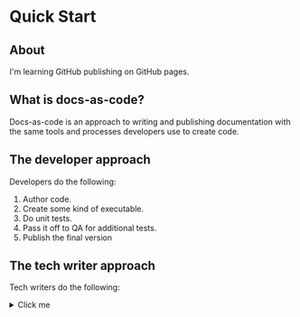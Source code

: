 # Quick Start

## About
I'm learning GitHub publishing on GitHub pages.

## What is docs-as-code?
Docs-as-code is an approach to writing and publishing documentation with the same tools and processes developers use to create code. 

## The developer approach

Developers do the following:
1. Author code.
2. Create some kind of executable.
3. Do unit tests.
4. Pass it off to QA for additional tests.
5. Publish the final version

## The tech writer approach

Tech writers do the following:

<details>
  <summary>Click me</summary>
  1. Author documentation and store it in a version control system. 

    _Over the last few years I've been using GitHub._
  
 2. Use some kind of static site generator (SSG) to generate HTML output. 
 3. FTP to a documentation site. The content could be hosted on your company's site or hosting provider such as Amazon.

 </details>

